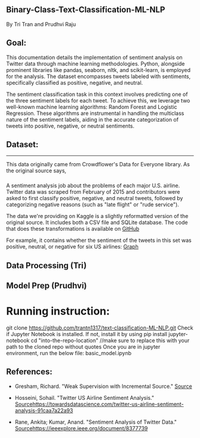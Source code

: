 ## Binary-Class-Text-Classification-ML-NLP
By Tri Tran and Prudhvi Raju

## Goal: 
This documentation details the implementation of sentiment analysis on Twitter data through machine learning methodologies. Python, alongside prominent libraries like pandas, seaborn, nltk, and scikit-learn, is employed for the analysis. The dataset encompasses tweets labeled with sentiments, specifically classified as positive, negative, and neutral. 

The sentiment classification task in this context involves predicting one of the three sentiment labels for each tweet. To achieve this, we leverage two well-known machine learning algorithms: Random Forest and Logistic Regression. These algorithms are instrumental in handling the multiclass nature of the sentiment labels, aiding in the accurate categorization of tweets into positive, negative, or neutral sentiments. 

## Dataset: 
***
This data originally came from Crowdflower's Data for Everyone library.
As the original source says,
###
A sentiment analysis job about the problems of each major U.S. airline. Twitter data was scraped from February of 2015 and contributors were asked to first classify positive, negative, and neutral tweets, followed by categorizing negative reasons (such as "late flight" or "rude service").

The data we're providing on Kaggle is a slightly reformatted version of the original source. It includes both a CSV file and SQLite database. The code that does these transformations is available on [GitHub](https://github.com/benhamner/crowdflower-airline-twitter-sentiment)

For example, it contains whether the sentiment of the tweets in this set was positive, neutral, or negative for six US airlines: [Graph](https://www.kaggle.com/code/benhamner/exploring-airline-twitter-sentiment-data?scriptVersionId=0) 

## Data Processing (Tri)
## Model Prep (Prudhvi)

# Running instruction:
git clone https://github.com/trantn1317/text-classification-ML-NLP.git
Check if Jupyter Notebook is installed.
If not, install it by using pip install jupyter-notebook
cd "into-the-repo-location" //make sure to replace this with your path to the cloned repo without quotes
Once you are in jupyter environment, run the below file:
basic_model.ipynb

## References: 
* Gresham, Richard. "Weak Supervision with Incremental Source." [Source](https://paperswithcode.com/paper/weak-supervision-with-incremental-source) 

* Hosseini, Sohail. "Twitter US Airline Sentiment Analysis." [Source](https://towardsdatascience.com/twitter-us-airline-sentiment-analysis-91caa7a22a93)https://towardsdatascience.com/twitter-us-airline-sentiment-analysis-91caa7a22a93 

* Rane, Ankita; Kumar, Anand. "Sentiment Analysis of Twitter Data." [Source](https://ieeexplore.ieee.org/document/8377739)https://ieeexplore.ieee.org/document/8377739 

 
